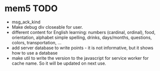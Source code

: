# mem5 TODO

- msg_ack_kind
- Make debug div closeable for user.  
- different content for English learning: numbers (cardinal, ordinal), food, orientation, alphabet simple spelling, drinks, days/months, questions, colors, transportation, ...  
- add server database to write points - it is not informative, but it shows how to use a database 
- make util to write the version to the javascript for service worker for cache name. So it will be updated on next use.


